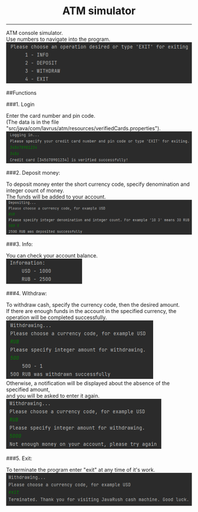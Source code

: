 <h1 align="center">ATM simulator</h1>

---

ATM console simulator.      
Use numbers to navigate into the program.       
![img_1.png](images/img_1.png)

##Functions

###1. Login
   
Enter the card number and pin code.        
(The data is in the file "src/java/com/lavrus/atm/resources/verifiedCards.properties").     
![img.png](images/img.png)

###2. Deposit money:

To deposit money enter the short currency code, specify denomination and integer count of money.     
The funds will be added to your account.        
![img_2.png](images/img_2.png)

###3. Info:

You can check your account balance.     
![img_4.png](images/img_4.png)

###4. Withdraw:

To withdraw cash, specify the currency code, then the desired amount.       
If there are enough funds in the account in the specified currency, the operation will be completed successfully.       
![img_5.png](images/img_5.png)     
Otherwise, a notification will be displayed about the absence of the specified amount,      
and you will be asked to enter it again.        
![img_6.png](images/img_6.png)

###5. Exit:

To terminate the program enter "exit" at any time of it's work.     
![img_7.png](images/img_7.png)
